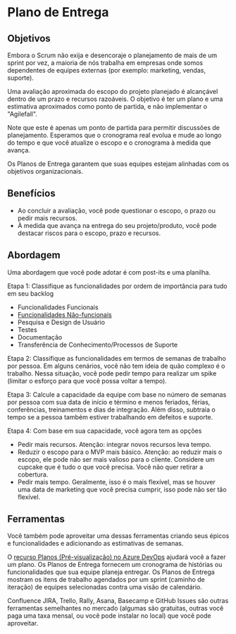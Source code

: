 # Plano de Entrega

## Objetivos

Embora o Scrum não exija e desencoraje o planejamento de mais de um sprint por vez, a maioria de nós trabalha em empresas onde somos dependentes de equipes externas (por exemplo: marketing, vendas, suporte).

Uma avaliação aproximada do escopo do projeto planejado é alcançável dentro de um prazo e recursos razoáveis. O objetivo é ter um plano e uma estimativa aproximados como ponto de partida, e não implementar o "Agilefall".

Note que este é apenas um ponto de partida para permitir discussões de planejamento. Esperamos que o cronograma real evolua e mude ao longo do tempo e que você atualize o escopo e o cronograma à medida que avança.

Os Planos de Entrega garantem que suas equipes estejam alinhadas com os objetivos organizacionais.

## Benefícios

- Ao concluir a avaliação, você pode questionar o escopo, o prazo ou pedir mais recursos.
- À medida que avança na entrega do seu projeto/produto, você pode destacar riscos para o escopo, prazo e recursos.

## Abordagem

Uma abordagem que você pode adotar é com post-its e uma planilha.

Etapa 1: Classifique as funcionalidades por ordem de importância para tudo em seu backlog

- Funcionalidades Funcionais
- [Funcionalidades Não-funcionais](docs/TECH-LEADS-CHECKLIST.md)
- Pesquisa e Design de Usuário
- Testes
- Documentação
- Transferência de Conhecimento/Processos de Suporte

Etapa 2: Classifique as funcionalidades em termos de semanas de trabalho por pessoa. Em alguns cenários, você não tem ideia de quão complexo é o trabalho. Nessa situação, você pode pedir tempo para realizar um spike (limitar o esforço para que você possa voltar a tempo).

Etapa 3: Calcule a capacidade da equipe com base no número de semanas por pessoa com sua data de início e término e menos feriados, férias, conferências, treinamentos e dias de integração. Além disso, subtraia o tempo se a pessoa também estiver trabalhando em defeitos e suporte.

Etapa 4: Com base em sua capacidade, você agora tem as opções

- Pedir mais recursos. Atenção: integrar novos recursos leva tempo.
- Reduzir o escopo para o MVP mais básico. Atenção: ao reduzir mais o escopo, ele pode não ser mais valioso para o cliente. Considere um cupcake que é tudo o que você precisa. Você não quer retirar a cobertura.
- Pedir mais tempo. Geralmente, isso é o mais flexível, mas se houver uma data de marketing que você precisa cumprir, isso pode não ser tão flexível.

## Ferramentas

Você também pode aproveitar uma dessas ferramentas criando seus épicos e funcionalidades e adicionando as estimativas de semanas.

O [recurso Planos (Pré-visualização) no Azure DevOps](https://learn.microsoft.com/en-us/azure/devops/project/navigation/preview-features?view=azure-devops) ajudará você a fazer um plano. Os Planos de Entrega fornecem um cronograma de histórias ou funcionalidades que sua equipe planeja entregar. Os Planos de Entrega mostram os itens de trabalho agendados por um sprint (caminho de iteração) de equipes selecionadas contra uma visão de calendário.

Confluence JIRA, Trello, Rally, Asana, Basecamp e GitHub Issues são outras ferramentas semelhantes no mercado (algumas são gratuitas, outras você paga uma taxa mensal, ou você pode instalar no local) que você pode aproveitar.
